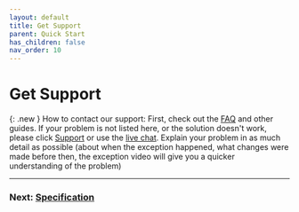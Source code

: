 ```yaml
---
layout: default
title: Get Support
parent: Quick Start
has_children: false
nav_order: 10
---
```


# Get Support

{: .new }
How to contact our support: First, check out the [FAQ](/Beaglecam/docs/FAQ) and other guides. If your problem is not listed here, or the solution doesn't work, please click [Support](https://www.mintion.net/beaglecamera-support) or use the [live chat](https://www.3dprinteraccessories.shop/). Explain your problem in as much detail as possible (about when the exception happened, what changes were made before then, the exception video will give you a quicker understanding of the problem)



----
### Next: [Specification](../Specification/index.md)
